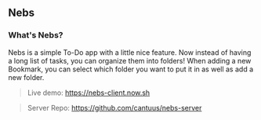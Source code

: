 ## Nebs

### What's Nebs?

Nebs is a simple To-Do app with a little nice feature.  Now instead of having a long list of tasks, you can organize them into folders!  When adding a new Bookmark, you can select which folder you want to put it in as well as add a new folder.

>Live demo: https://nebs-client.now.sh

>Server Repo: https://github.com/cantuus/nebs-server


